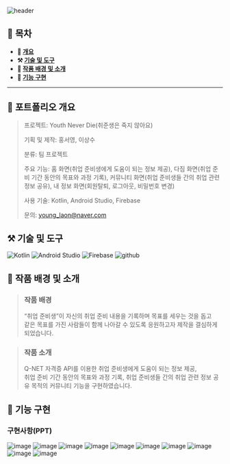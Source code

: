 ![header](https://capsule-render.vercel.app/api?type=venom&color=auto&height=150&section=header&text=YouthNeverDie&fontSize=70)

## **📖 목차**

<b>
  
- 📝 [개요](#-포트폴리오-개요)
- ⚒️ [기술 및 도구](#-기술-및-도구)
- 📃 [작품 배경 및 소개](#-작품-배경-및-소개)
- 🔎 [기능 구현](#-기능-구현)
</b>

---

## **📝 포트폴리오 개요**

  > 프로젝트: Youth Never Die(취준생은 죽지 않아요)
  >
  > 기획 및 제작: 홍서영, 이상수
  >
  > 분류: 팀 프로젝트
  >
  > 주요 기능: 홈 화면(취업 준비생에게 도움이 되는 정보 제공), 다짐 화면(취업 준비 기간 동안의 목표와 과정 기록), 커뮤니티 화면(취업 준비생들 간의 취업 관련 정보 공유), 내 정보 화면(회원탈퇴, 로그아웃, 비밀번호 변경)
  >
  > 사용 기술: Kotlin, Android Studio, Firebase 
  >
  > 문의: young_laon@naver.com 

## **⚒️ 기술 및 도구**

![Kotlin](https://img.shields.io/badge/Kotlin-0095D5?&style=for-the-badge&logo=kotlin&logoColor=white) ![Android Studio](https://img.shields.io/badge/Android_Studio-3DDC84?style=for-the-badge&logo=android-studio&logoColor=white) ![Firebase](https://img.shields.io/badge/Firebase-039BE5?style=for-the-badge&logo=Firebase&logoColor=white) ![github](https://img.shields.io/badge/GitHub-100000?style=for-the-badge&logo=github&logoColor=white)

## **📃 작품 배경 및 소개**
> ### 작품 배경
> 
> “취업 준비생”이 자신의 취업 준비 내용을 기록하며 목표를 세우는 것을 돕고<br>같은 목표를 가진 사람들이 함께 나아갈 수 있도록 응원하고자 제작을 결심하게 되었습니다.

> ### 작품 소개
> 
>  Q-NET 자격증 API를 이용한 취업 준비생에게 도움이 되는 정보 제공,<br>취업 준비 기간 동안의 목표와 과정 기록, 취업 준비생들 간의 취업 관련 정보 공유 목적의 커뮤니티 기능을 구현하였습니다.

## **🔎 기능 구현**
### **구현사항(PPT)**

![image](https://github.com/dellogo/YouthNeverDie/assets/93125060/733ccd30-a58a-4335-964c-0828772d3493)
![image](https://github.com/dellogo/YouthNeverDie/assets/93125060/91110ac3-eb88-43b2-a54a-63616f0769b0)
![image](https://github.com/dellogo/YouthNeverDie/assets/93125060/64fdbe89-0607-4ce2-bb8f-213862bdc31c)
![image](https://github.com/dellogo/YouthNeverDie/assets/93125060/e7bd74be-6216-4618-a5fd-0615417bda04)
![image](https://github.com/dellogo/YouthNeverDie/assets/93125060/047af855-4b7e-4624-b79d-f45ea2ad44e1)
![image](https://github.com/dellogo/YouthNeverDie/assets/93125060/a67929b6-3290-4b60-8c49-fbfdd1e94787)
![image](https://github.com/dellogo/YouthNeverDie/assets/93125060/a69e8aab-26e6-41b5-8f1d-997c86cd607b)
![image](https://github.com/dellogo/YouthNeverDie/assets/93125060/58f2e256-cd6a-4fa2-94eb-ca43187f13c7)
![image](https://github.com/dellogo/YouthNeverDie/assets/93125060/431507b1-3c5b-499b-a914-2e145bf07f39)
![image](https://github.com/dellogo/YouthNeverDie/assets/93125060/71ae05a7-ca09-4998-9b67-812f25948997)
